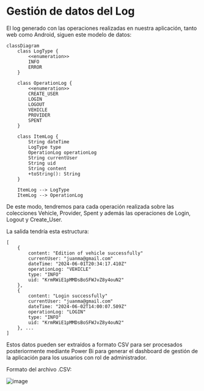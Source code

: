 # Gestión de datos del Log

El log generado con las operaciones realizadas en nuestra aplicación, tanto web como Android, siguen este modelo de datos:

```mermaid
classDiagram
    class LogType {
        <<enumeration>>
        INFO
        ERROR
    }

    class OperationLog {
        <<enumeration>>
        CREATE_USER
        LOGIN
        LOGOUT
        VEHICLE
        PROVIDER
        SPENT
    }

    class ItemLog {
        String dateTime
        LogType type
        OperationLog operationLog
        String currentUser
        String uid
        String content
        +toString(): String
    }

    ItemLog --> LogType
    ItemLog --> OperationLog
```

De este modo, tendremos para cada operación realizada sobre las colecciones Vehicle, Provider, Spent y además las operaciones de Login, Logout y Create_User.

La salida tendría esta estructura:

```
[
    {
        content: "Edition of vehicle successfully"
        currentUser: "juanma@gmail.com"
        dateTime: "2024-06-01T20:34:17.410Z"
        operationLog: "VEHICLE"
        type: "INFO"
        uid: "KrmRWiE1pMMDsBoSFWJvZ8y4ouN2"
    },
    {
        content: "Login successfully"
        currentUser: "juanma@gmail.com"
        dateTime: "2024-06-02T14:00:07.509Z"
        operationLog: "LOGIN"
        type: "INFO"
        uid: "KrmRWiE1pMMDsBoSFWJvZ8y4ouN2"
    }, ...
]
```

Estos datos pueden ser extraídos a formato CSV para ser procesados posteriormente mediante Power Bi para generar el dashboard de gestión de la aplicación para los usuarios con rol de administrador.

Formato del archivo .CSV:

![image](https://github.com/Juanma-Gutierrez/TFC-2DAM-CarCare/assets/101201349/bee739b6-6e7a-4089-80ed-1460c3bdba40)
